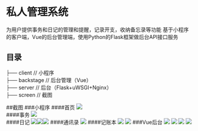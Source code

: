 # 私人管理系统
为用户提供事务和日记的管理和提醒，记录开支，收纳备忘录等功能
基于小程序的客户端，Vue的后台管理端，使用Python的Flask框架做后台API接口服务
## 目录
├── client	// 小程序  
├── backstage	// 后台管理（Vue）  
├── server	// 后台（Flask+uWSGI+Nginx）  
├── screen	// 截图  

##截图
###小程序
####首页
![](https://github.com/xukaike/personalsys/blob/master/screen/a1.png)  
####事务
![](https://github.com/xukaike/personalsys/blob/master/screen/a2.png)  
####日记
![](https://github.com/xukaike/personalsys/blob/master/screen/a3.png)![](https://github.com/xukaike/personalsys/blob/master/screen/a4.png)![](https://github.com/xukaike/personalsys/blob/master/screen/a5.png) 
####通讯录
![](https://github.com/xukaike/personalsys/blob/master/screen/a6.png)
####记账本
![](https://github.com/xukaike/personalsys/blob/master/screen/a7.png)
![](https://github.com/xukaike/personalsys/blob/master/screen/a8.png)
###Vue后台
![](https://github.com/xukaike/personalsys/blob/master/screen/b1.png)
![](https://github.com/xukaike/personalsys/blob/master/screen/b2.png)
![](https://github.com/xukaike/personalsys/blob/master/screen/b3.png)
![](https://github.com/xukaike/personalsys/blob/master/screen/b4.png)
